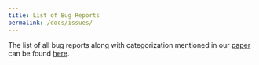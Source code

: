 ```yaml
---
title: List of Bug Reports
permalink: /docs/issues/
---
```


The list of all bug reports along with categorization mentioned
in our [paper](../../220-HowNotStructure.pdf)
can be found [here](https://github.com/hyperloop-rails/study-replication). 
